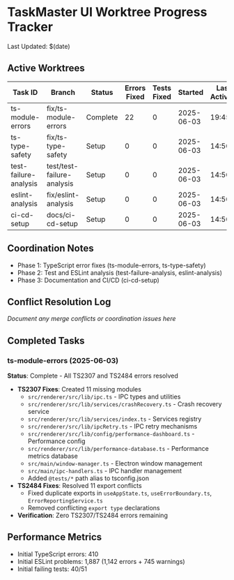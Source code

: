 # TaskMaster UI Worktree Progress Tracker

Last Updated: $(date)

## Active Worktrees

| Task ID | Branch | Status | Errors Fixed | Tests Fixed | Started | Last Activity |
|---------|--------|--------|--------------|-------------|---------|---------------|
| ts-module-errors | fix/ts-module-errors | Complete | 22 | 0 | 2025-06-03 | 19:45 |
| ts-type-safety | fix/ts-type-safety | Setup | 0 | 0 | 2025-06-03 | 14:50 |
| test-failure-analysis | test/test-failure-analysis | Setup | 0 | 0 | 2025-06-03 | 14:50 |
| eslint-analysis | fix/eslint-analysis | Setup | 0 | 0 | 2025-06-03 | 14:50 |
| ci-cd-setup | docs/ci-cd-setup | Setup | 0 | 0 | 2025-06-03 | 14:50 |

## Coordination Notes

- Phase 1: TypeScript error fixes (ts-module-errors, ts-type-safety)
- Phase 2: Test and ESLint analysis (test-failure-analysis, eslint-analysis)
- Phase 3: Documentation and CI/CD (ci-cd-setup)

## Conflict Resolution Log

_Document any merge conflicts or coordination issues here_

## Completed Tasks

### ts-module-errors (2025-06-03)
**Status**: Complete - All TS2307 and TS2484 errors resolved
- **TS2307 Fixes**: Created 11 missing modules
  - `src/renderer/src/lib/ipc.ts` - IPC types and utilities
  - `src/renderer/src/lib/services/crashRecovery.ts` - Crash recovery service
  - `src/renderer/src/lib/services/index.ts` - Services registry
  - `src/renderer/src/lib/ipcRetry.ts` - IPC retry mechanisms
  - `src/renderer/src/lib/config/performance-dashboard.ts` - Performance config
  - `src/renderer/src/lib/performance-database.ts` - Performance metrics database
  - `src/main/window-manager.ts` - Electron window management
  - `src/main/ipc-handlers.ts` - IPC handler management
  - Added `@tests/*` path alias to tsconfig.json
- **TS2484 Fixes**: Resolved 11 export conflicts
  - Fixed duplicate exports in `useAppState.ts`, `useErrorBoundary.ts`, `ErrorReportingService.ts`
  - Removed conflicting `export type` declarations
- **Verification**: Zero TS2307/TS2484 errors remaining

## Performance Metrics

- Initial TypeScript errors: 410
- Initial ESLint problems: 1,887 (1,142 errors + 745 warnings)
- Initial failing tests: 40/51

